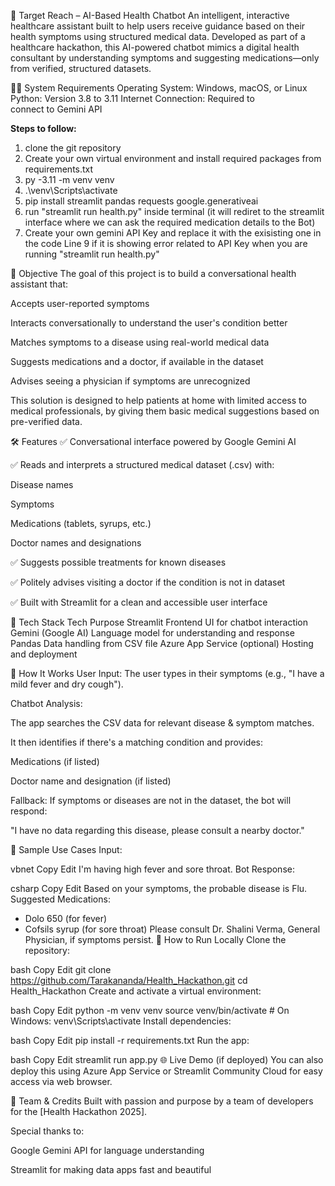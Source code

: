 🧠 Target Reach – AI-Based Health Chatbot
An intelligent, interactive healthcare assistant built to help users receive guidance based on their health symptoms using structured medical data. Developed as part of a healthcare hackathon, this AI-powered chatbot mimics a digital health consultant by understanding symptoms and suggesting medications—only from verified, structured datasets.

🧑‍💻 System Requirements
Operating System: Windows, macOS, or Linux
Python: Version 3.8 to 3.11
Internet Connection: Required to connect to Gemini API

**Steps to follow:**
1. clone the git repository
2. Create your own virtual environment and install required packages from requirements.txt
3. py -3.11 -m venv venv
4. .\venv\Scripts\activate
5. pip install streamlit pandas requests google.generativeai
6. run "streamlit run health.py" inside terminal (it will rediret to the streamlit interface where we can ask the required medication details to the Bot)
7. Create your own gemini API Key and replace it with the exisisting one in the code Line 9 if it is showing error related to API Key when you are running "streamlit run health.py"

🎯 Objective
The goal of this project is to build a conversational health assistant that:

Accepts user-reported symptoms

Interacts conversationally to understand the user's condition better

Matches symptoms to a disease using real-world medical data

Suggests medications and a doctor, if available in the dataset

Advises seeing a physician if symptoms are unrecognized

This solution is designed to help patients at home with limited access to medical professionals, by giving them basic medical suggestions based on pre-verified data.

🛠 Features
✅ Conversational interface powered by Google Gemini AI

✅ Reads and interprets a structured medical dataset (.csv) with:

Disease names

Symptoms

Medications (tablets, syrups, etc.)

Doctor names and designations

✅ Suggests possible treatments for known diseases

✅ Politely advises visiting a doctor if the condition is not in dataset

✅ Built with Streamlit for a clean and accessible user interface

🧰 Tech Stack
Tech	Purpose
Streamlit	Frontend UI for chatbot interaction
Gemini (Google AI)	Language model for understanding and response
Pandas	Data handling from CSV file
Azure App Service (optional)	Hosting and deployment

📂 How It Works
User Input: The user types in their symptoms (e.g., "I have a mild fever and dry cough").

Chatbot Analysis:

The app searches the CSV data for relevant disease & symptom matches.

It then identifies if there's a matching condition and provides:

Medications (if listed)

Doctor name and designation (if listed)

Fallback: If symptoms or diseases are not in the dataset, the bot will respond:

"I have no data regarding this disease, please consult a nearby doctor."

🧪 Sample Use Cases
Input:

vbnet
Copy
Edit
I'm having high fever and sore throat.
Bot Response:

csharp
Copy
Edit
Based on your symptoms, the probable disease is Flu.
Suggested Medications:
- Dolo 650 (for fever)
- Cofsils syrup (for sore throat)
Please consult Dr. Shalini Verma, General Physician, if symptoms persist.
🚀 How to Run Locally
Clone the repository:

bash
Copy
Edit
git clone https://github.com/Tarakananda/Health_Hackathon.git
cd Health_Hackathon
Create and activate a virtual environment:

bash
Copy
Edit
python -m venv venv
source venv/bin/activate  # On Windows: venv\Scripts\activate
Install dependencies:

bash
Copy
Edit
pip install -r requirements.txt
Run the app:

bash
Copy
Edit
streamlit run app.py
🌐 Live Demo (if deployed)
You can also deploy this using Azure App Service or Streamlit Community Cloud for easy access via web browser.

🙌 Team & Credits
Built with passion and purpose by a team of developers for the [Health Hackathon 2025].

Special thanks to:

Google Gemini API for language understanding

Streamlit for making data apps fast and beautiful
